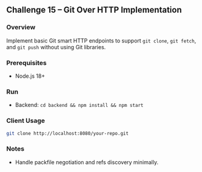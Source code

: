## Challenge 15 – Git Over HTTP Implementation

### Overview
Implement basic Git smart HTTP endpoints to support `git clone`, `git fetch`, and `git push` without using Git libraries.

### Prerequisites
- Node.js 18+

### Run
- Backend: `cd backend && npm install && npm start`

### Client Usage
```bash
git clone http://localhost:8080/your-repo.git
```

### Notes
- Handle packfile negotiation and refs discovery minimally.
